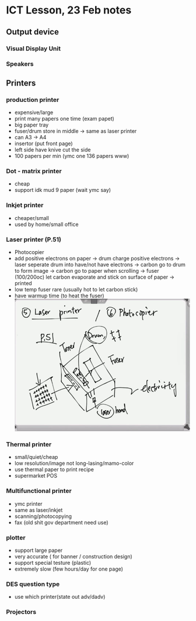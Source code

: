 # ICT Lesson, 23 Feb notes #

## Output device ## 

### Visual Display Unit ###

### Speakers ###

## Printers ##
### production printer ###
- expensive/large
- print many papers one time (exam papet)
- big paper tray
- fuser/drum store in middle -> same as laser printer 
- can A3 -> A4 
- insertor (put front page)
- left side have knive cut the side
- 100 papers per min (ymc one 136 papers www)

### Dot - matrix printer ###
- cheap  
- support idk mud 9 paper (wait ymc say)

### Inkjet printer ###
- cheaper/small
- used by home/small office 

### Laser printer (P.51) ###
- Photocopier
- add positive electrons on paper -> drum charge positive electrons -> laser seperate drum into have/not have electrons -> carbon go to drum to form image -> carbon go to paper when scrolling -> fuser (100/200oc) let carbon evaporate and stick on surface of paper -> printed
- low temp fuser rare (usually hot to let carbon stick)
- have warmup time (to heat the fuser)
![laser_printer](img/laser_printer.png) 

### Thermal printer ###
- small/quiet/cheap
- low resolution/image not long-lasing/mamo-color 
- use thermal paper to print recipe 
- supermarket POS 

### Multifunctional printer ###
- ymc printer 
- same as laser/inkjet 
- scanning/photocopying 
- fax (old shit gov department need use)

### plotter ###
- support large paper 
- very accurate ( for banner / construction design)
- support special testure (plastic)
- extremely slow (few hours/day for one page)
### DES question type ### 
- use which printer(state out adv/dadv)

### Projectors ###